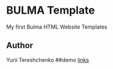 # BULMA Template
My first Bulma HTML Website Templates
## Author 
Yurii Tereshchenko
##demo
[links](https://teachertyp.github.io/)
